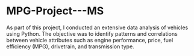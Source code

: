 # MPG-Project---MS
As part of this project, I conducted an extensive data analysis of vehicles using Python. The objective was to identify patterns and correlations between vehicle attributes such as engine performance, price, fuel efficiency (MPG), drivetrain, and transmission type.

